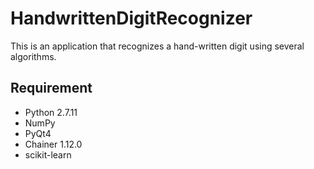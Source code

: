 # HandwrittenDigitRecognizer
This is an application that recognizes a hand-written digit using several algorithms.

## Requirement
- Python 2.7.11
- NumPy
- PyQt4
- Chainer 1.12.0
- scikit-learn

